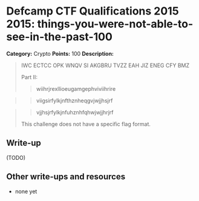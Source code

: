 # Defcamp CTF Qualifications 2015 2015: things-you-were-not-able-to-see-in-the-past-100

**Category:** Crypto
**Points:** 100
**Description:**

> IWC ECTCC OPK WNQV SI AKGBRU TVZZ EAH JIZ ENEG CFY BMZ
>
> Part II:
>
> > wiihrjrexllioeugamgephviviihrire

> > viigsirfylkjnfthznheqgvjwjjhsjrf

> > vjjhsjrfylkjnfuhznhfqhwjwjjhrjrf
>
> This challenge does not have a specific flag format.
>
>


## Write-up

(TODO)

## Other write-ups and resources

* none yet
